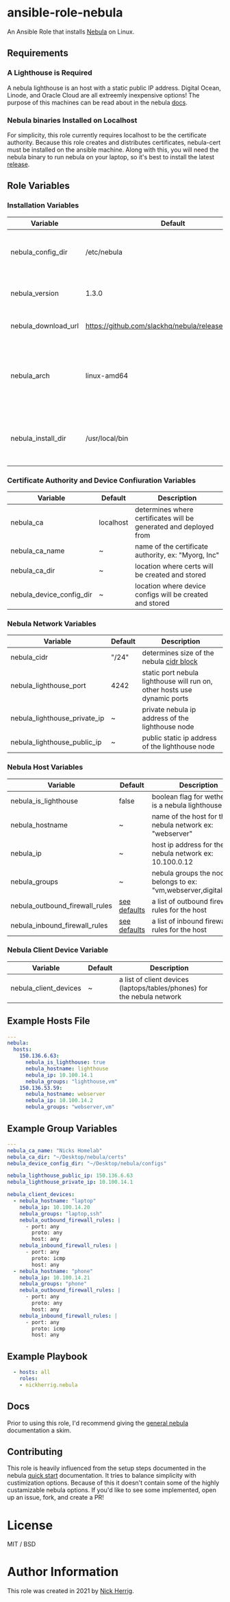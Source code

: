 # ansible-role-nebula

An Ansible Role that installs [Nebula](https://www.defined.net/nebula/)
on Linux.

## Requirements

### A Lighthouse is Required
A nebula lighthouse is an host with a static public IP address.
Digital Ocean, Linode, and Oracle Cloud are all extreemly inexpensive options! 
The purpose of this machines can be read about in the nebula 
[docs](https://www.defined.net/nebula/introduction/#components-of-a-nebula-network).

### Nebula binaries Installed on Localhost 
For simplicity, this role currently requires localhost to be the certificate authority.
Because this role creates and distributes certificates, nebula-cert must 
be installed on the ansible machine. Along with this, you will need the nebula binary
to run nebula on your laptop, so it's best to install the latest 
[release](https://github.com/slackhq/nebula/releases/tag/v1.3.0).

## Role Variables

### Installation Variables

| Variable | Default | Description |
| -------- | --------| ----------- |
| nebula_config_dir | /etc/nebula | directory where certs and configs will live on hosts |
| nebula_version | 1.3.0 | version of nebula to be install on hosts | 
| nebula_download_url | https://github.com/slackhq/nebula/releases/download | nebula github release url | 
| nebula_arch | linux-amd64 | chip arcitecture of devices used for installing correct nebula binary | 
| nebula_install_dir | /usr/local/bin | location where nebula binary will be installed on hosts | 

### Certificate Authority and Device Confiuration Variables 

| Variable | Default | Description |
| -------- | --------| ----------- |
| nebula_ca | localhost | determines where certificates will be generated and deployed from | 
| nebula_ca_name | ~ | name of the certificate authority, ex: "Myorg, Inc" | 
| nebula_ca_dir | ~ | location where certs will be created and stored | 
| nebula_device_config_dir | ~ | location where device configs will be created and stored | 

### Nebula Network Variables
| Variable | Default | Description |
| -------- | --------| ----------- |
| nebula_cidr | "/24" | determines size of the nebula [cidr block](https://en.wikipedia.org/wiki/Classless_Inter-Domain_Routing#IPv4_CIDR_blocks) | 
| nebula_lighthouse_port | 4242 | static port nebula lighthouse will run on, other hosts use dynamic ports | 
| nebula_lighthouse_private_ip | ~ | private nebula ip address of the lighthouse node | 
| nebula_lighthouse_public_ip | ~ | public static ip address of the lighthouse node | 

### Nebula Host Variables
| Variable | Default | Description |
| -------- | --------| ----------- |
| nebula_is_lighthouse | false | boolean flag for wether host is a nebula lighthouse node | 
| nebula_hostname | ~ | name of the host for the nebula network ex: "webserver" | 
| nebula_ip | ~ | host ip address for the nebula network ex: 10.100.0.12 |
| nebula_groups | ~ | nebula groups the node belongs to ex: "vm,webserver,digitalocean" |
| nebula_outbound_firewall_rules | [see defaults](/defaults/main.yml#L26) | a list of outbound firewall rules for the host |
| nebula_inbound_firewall_rules  | [see defaults](/defaults/main.yml#L30) | a list of inbound firewall rules for the host | 

### Nebula Client Device Variable 
| Variable | Default | Description |
| -------- | --------| ----------- |
| nebula_client_devices | ~ | a list of client devices (laptops/tables/phones) for the nebula network | 


## Example Hosts File

```yaml
---
nebula:
  hosts:
    150.136.6.63:
      nebula_is_lighthouse: true
      nebula_hostname: lighthouse
      nebula_ip: 10.100.14.1
      nebula_groups: "lighthouse,vm"
    150.136.53.59:
      nebula_hostname: webserver
      nebula_ip: 10.100.14.2
      nebula_groups: "webserver,vm"
```

## Example Group Variables

```yaml
---
nebula_ca_name: "Nicks Homelab"
nebula_ca_dir: "~/Desktop/nebula/certs"
nebula_device_config_dir: "~/Desktop/nebula/configs"

nebula_lighthouse_public_ip: 150.136.6.63
nebula_lighthouse_private_ip: 10.100.14.1

nebula_client_devices:
  - nebula_hostname: "laptop"
    nebula_ip: 10.100.14.20
    nebula_groups: "laptop,ssh"
    nebula_outbound_firewall_rules: |
      - port: any
        proto: any
        host: any
    nebula_inbound_firewall_rules: |
      - port: any
        proto: icmp
        host: any
  - nebula_hostname: "phone"
    nebula_ip: 10.100.14.21
    nebula_groups: "phone"
    nebula_outbound_firewall_rules: |
      - port: any
        proto: any
        host: any
    nebula_inbound_firewall_rules: |
      - port: any
        proto: icmp
        host: any
```

## Example Playbook

```yaml
  - hosts: all 
    roles:
    - nickherrig.nebula
```

## Docs
Prior to using this role, I'd recommend giving the 
[general nebula](https://www.defined.net/nebula/introduction/) 
documentation a skim.

## Contributing
This role is heavily influenced from the setup steps documented 
in the nebula [quick start](https://www.defined.net/nebula/quick-start/)
documentation. It tries to balance simplicity with custimization options.
Because of this it doesn't contain some of the highly custamizable nebula 
options. If you'd like to see some implemented, open up an issue, fork, and create a PR!

# License

MIT / BSD

# Author Information

This role was created in 2021 by [Nick Herrig](nickherrig.com).
